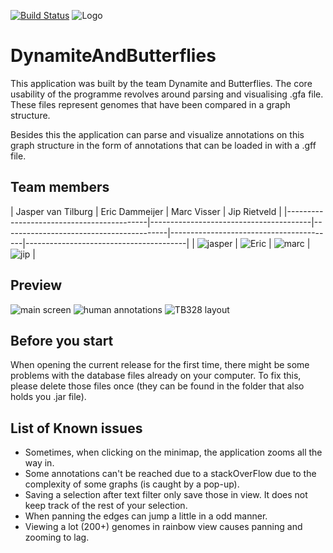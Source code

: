 [![Build Status](https://travis-ci.org/ProgrammingLife2017/DynamiteAndButterflies.svg?branch=master)](https://travis-ci.org/ProgrammingLife2017/DynamiteAndButterflies)
![Logo](http://imgur.com/cpfQEav.png)
# DynamiteAndButterflies
This application was built by the team Dynamite and Butterflies. The core usability of the programme revolves around parsing and visualising .gfa file. These files represent genomes that have been compared in a graph structure.
 
 Besides this the application can parse and visualize annotations on this graph structure in the form of annotations that can be loaded in with a .gff file.

## Team members
| Jasper van Tilburg                        | Eric Dammeijer                          | Marc Visser                             | Jip Rietveld                           |
|-------------------------------------------|----------------------------------------|-----------------------------------------|-----------------------------------------|----------------------------------------|
| ![jasper](http://i.imgur.com/xHGjfa3.jpg) | ![Eric](http://i.imgur.com/N381Hu6.jpg) | ![marc](http://i.imgur.com/3Y9fqJA.jpg) | ![jip](http://i.imgur.com/W3MpLr7.jpg) |

## Preview
![main screen](http://imgur.com/hWiM9Cs.png)
![human annotations](http://imgur.com/rOnD247.png)
![TB328 layout](http://imgur.com/jfL6yYS.png)

## Before you start
When opening the current release for the first time, there might be some problems with the database files already on your computer. To fix this, please delete those files once (they can be found in the folder that also holds you .jar file).

## List of Known issues
* Sometimes, when clicking on the minimap, the application zooms all the way in.
* Some annotations can't be reached due to a stackOverFlow due to the complexity of some graphs (is caught by a pop-up).
* Saving a selection after text filter only save those in view. It does not keep track of the rest of your selection.
* When panning the edges can jump a little in a odd manner.
* Viewing a lot (200+) genomes in rainbow view causes panning and zooming to lag.
